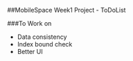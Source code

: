 

##MobileSpace Week1 Project - ToDoList

###To Work on
* Data consistency
* Index bound check
* Better UI
